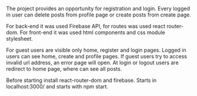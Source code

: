 The project provides an opportunity for registration and login. Every logged in user can delete posts from profile page or create posts from create page.

For back-end it was used Firebase API, for routes was used react router-dom. For front-end it was used html components and css module stylesheet.

For guest users are visible only home, register and login pages. Logged in users can see home, create and profile pages. If guest users try to access invalid url address, an error page will open. At login or logout users are redirect to home page, where can see all posts.

Before starting install react-router-dom and firebase. Starts in localhost:3000/ and starts with npm start.
